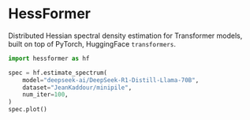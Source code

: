 # HessFormer

Distributed Hessian spectral density estimation for Transformer models,
built on top of PyTorch, HuggingFace `transformers`.

```python
import hessformer as hf

spec = hf.estimate_spectrum(
    model="deepseek-ai/DeepSeek-R1-Distill-Llama-70B",
    dataset="JeanKaddour/minipile",
    num_iter=100,
)
spec.plot()
```
